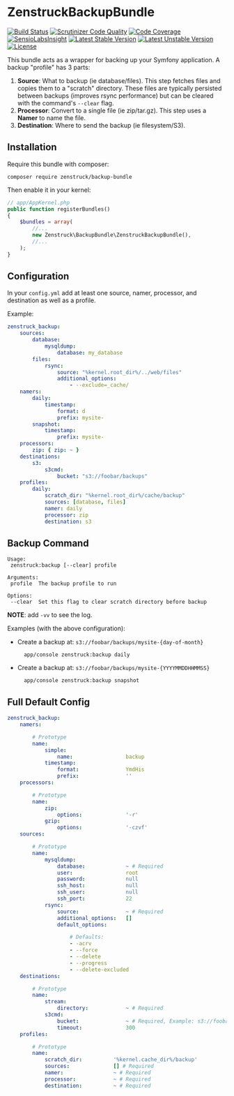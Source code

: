# ZenstruckBackupBundle

[![Build Status](https://travis-ci.org/kbond/ZenstruckBackupBundle.png?branch=master)](https://travis-ci.org/kbond/ZenstruckBackupBundle)
[![Scrutinizer Code Quality](https://scrutinizer-ci.com/g/kbond/ZenstruckBackupBundle/badges/quality-score.png?s=6eb648598aebc72e7b07c8925c19421f7ad1548b)](https://scrutinizer-ci.com/g/kbond/ZenstruckBackupBundle/)
[![Code Coverage](https://scrutinizer-ci.com/g/kbond/ZenstruckBackupBundle/badges/coverage.png?s=cf342c59af54f9bf00b985c04845d506d41bba9e)](https://scrutinizer-ci.com/g/kbond/ZenstruckBackupBundle/)
[![SensioLabsInsight](https://insight.sensiolabs.com/projects/537700be-cb48-4bfd-9b77-356b1ad77cc3/mini.png)](https://insight.sensiolabs.com/projects/537700be-cb48-4bfd-9b77-356b1ad77cc3)
[![Latest Stable Version](https://poser.pugx.org/zenstruck/backup-bundle/v/stable.png)](https://packagist.org/packages/zenstruck/backup-bundle)
[![Latest Unstable Version](https://poser.pugx.org/zenstruck/backup-bundle/v/unstable.png)](https://packagist.org/packages/zenstruck/backup-bundle)
[![License](https://poser.pugx.org/zenstruck/backup-bundle/license.png)](https://packagist.org/packages/zenstruck/backup-bundle)

This bundle acts as a wrapper for backing up your Symfony application. A backup "profile" has 3 parts:

1. **Source**: What to backup (ie database/files). This step fetches files and copies them to a "scratch"
directory. These files are typically persisted between backups (improves rsync performance) but can be
cleared with the command's `--clear` flag.
2. **Processor**: Convert to a single file (ie zip/tar.gz).  This step uses a **Namer** to name the file.
3. **Destination**: Where to send the backup (ie filesystem/S3).

## Installation

Require this bundle with composer:

    composer require zenstruck/backup-bundle

Then enable it in your kernel:

```php
// app/AppKernel.php
public function registerBundles()
{
    $bundles = array(
        //...
        new Zenstruck\BackupBundle\ZenstruckBackupBundle(),
        //...
    );
}
```

## Configuration

In your `config.yml` add at least one source, namer, processor, and destination as well as a profile.

Example:

```yaml
zenstruck_backup:
    sources:
        database:
            mysqldump:
                database: my_database
        files:
            rsync:
                source: "%kernel.root_dir%/../web/files"
                additional_options:
                    - --exclude=_cache/
    namers:
        daily:
            timestamp:
                format: d
                prefix: mysite-
        snapshot:
            timestamp:
                prefix: mysite-
    processors:
        zip: { zip: ~ }
    destinations:
        s3:
            s3cmd:
                bucket: "s3://foobar/backups"
    profiles:
        daily:
            scratch_dir: "%kernel.root_dir%/cache/backup"
            sources: [database, files]
            namer: daily
            processor: zip
            destination: s3
```

## Backup Command

```
Usage:
 zenstruck:backup [--clear] profile

Arguments:
 profile  The backup profile to run

Options:
 --clear  Set this flag to clear scratch directory before backup
```

**NOTE**: add `-vv` to see the log.

Examples (with the above configuration):

* Create a backup at: `s3://foobar/backups/mysite-{day-of-month}`

        app/console zenstruck:backup daily

* Create a backup at: `s3://foobar/backups/mysite-{YYYYMMDDHHMMSS}`

        app/console zenstruck:backup snapshot

## Full Default Config

```yaml
zenstruck_backup:
    namers:

        # Prototype
        name:
            simple:
                name:                 backup
            timestamp:
                format:               YmdHis
                prefix:               ''
    processors:

        # Prototype
        name:
            zip:
                options:              '-r'
            gzip:
                options:              '-czvf'
    sources:

        # Prototype
        name:
            mysqldump:
                database:             ~ # Required
                user:                 root
                password:             null
                ssh_host:             null
                ssh_user:             null
                ssh_port:             22
            rsync:
                source:               ~ # Required
                additional_options:   []
                default_options:

                    # Defaults:
                    - -acrv
                    - --force
                    - --delete
                    - --progress
                    - --delete-excluded
    destinations:

        # Prototype
        name:
            stream:
                directory:            ~ # Required
            s3cmd:
                bucket:               ~ # Required, Example: s3://foobar/backups
                timeout:              300
    profiles:

        # Prototype
        name:
            scratch_dir:          '%kernel.cache_dir%/backup'
            sources:              [] # Required
            namer:                ~ # Required
            processor:            ~ # Required
            destination:          ~ # Required
```
